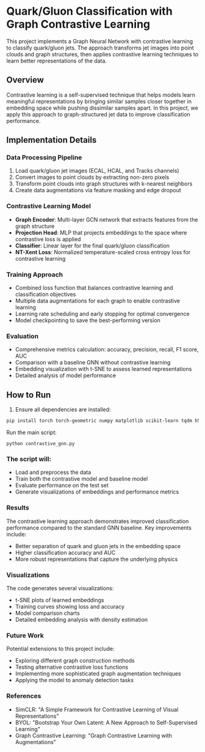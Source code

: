 # Quark/Gluon Classification with Graph Contrastive Learning

This project implements a Graph Neural Network with contrastive learning to classify quark/gluon jets. The approach transforms jet images into point clouds and graph structures, then applies contrastive learning techniques to learn better representations of the data.

## Overview

Contrastive learning is a self-supervised technique that helps models learn meaningful representations by bringing similar samples closer together in embedding space while pushing dissimilar samples apart. In this project, we apply this approach to graph-structured jet data to improve classification performance.

## Implementation Details

### Data Processing Pipeline
1. Load quark/gluon jet images (ECAL, HCAL, and Tracks channels)
2. Convert images to point clouds by extracting non-zero pixels
3. Transform point clouds into graph structures with k-nearest neighbors
4. Create data augmentations via feature masking and edge dropout

### Contrastive Learning Model
- **Graph Encoder**: Multi-layer GCN network that extracts features from the graph structure
- **Projection Head**: MLP that projects embeddings to the space where contrastive loss is applied
- **Classifier**: Linear layer for the final quark/gluon classification
- **NT-Xent Loss**: Normalized temperature-scaled cross entropy loss for contrastive learning

### Training Approach
- Combined loss function that balances contrastive learning and classification objectives
- Multiple data augmentations for each graph to enable contrastive learning
- Learning rate scheduling and early stopping for optimal convergence
- Model checkpointing to save the best-performing version

### Evaluation
- Comprehensive metrics calculation: accuracy, precision, recall, F1 score, AUC
- Comparison with a baseline GNN without contrastive learning
- Embedding visualization with t-SNE to assess learned representations
- Detailed analysis of model performance

## How to Run

1. Ensure all dependencies are installed:
  ```bash
  pip install torch torch-geometric numpy matplotlib scikit-learn tqdm h5py scipy
```
Run the main script:
```
python contrastive_gnn.py
```

### The script will:
- Load and preprocess the data
- Train both the contrastive model and baseline model
- Evaluate performance on the test set
- Generate visualizations of embeddings and performance metrics

### Results
The contrastive learning approach demonstrates improved classification performance compared to the standard GNN baseline. Key improvements include:
- Better separation of quark and gluon jets in the embedding space
- Higher classification accuracy and AUC
- More robust representations that capture the underlying physics

### Visualizations
The code generates several visualizations:
- t-SNE plots of learned embeddings
- Training curves showing loss and accuracy
- Model comparison charts
- Detailed embedding analysis with density estimation

### Future Work
Potential extensions to this project include:
- Exploring different graph construction methods
- Testing alternative contrastive loss functions
- Implementing more sophisticated graph augmentation techniques
- Applying the model to anomaly detection tasks

### References
- SimCLR: "A Simple Framework for Contrastive Learning of Visual Representations"
- BYOL: "Bootstrap Your Own Latent: A New Approach to Self-Supervised Learning"
- Graph Contrastive Learning: "Graph Contrastive Learning with Augmentations"

